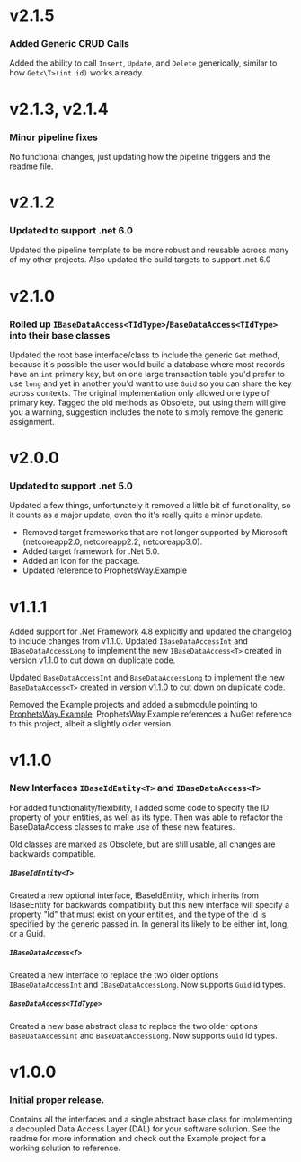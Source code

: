 # v2.1.5
### Added Generic CRUD Calls
Added the ability to call ```Insert```, ```Update```, and ```Delete``` generically, similar to how ```Get<\T>(int id)``` works already.

# v2.1.3, v2.1.4
### Minor pipeline fixes
No functional changes, just updating how the pipeline triggers and the readme file.

# v2.1.2
### Updated to support .net 6.0
Updated the pipeline template to be more robust and reusable across many of my other projects.  Also updated the build
targets to support .net 6.0

# v2.1.0
### Rolled up ```IBaseDataAccess<TIdType>```/```BaseDataAccess<TIdType>``` into their base classes
Updated the root base interface/class to include the generic ```Get``` method, because it's possible the user would build
a database where most records have an ```int``` primary key, but on one large transaction table you'd prefer to use ```long```
and yet in another you'd want to use ```Guid``` so you can share the key across contexts.  The original implementation
only allowed one type of primary key.  Tagged the old methods as Obsolete, but using them will give you a warning, suggestion
includes the note to simply remove the generic assignment.


# v2.0.0
### Updated to support .net 5.0
Updated a few things, unfortunately it removed a little bit of functionality, so it counts as a major update, 
even tho it's really quite a minor update.
- Removed target frameworks that are not longer supported by Microsoft (netcoreapp2.0, netcoreapp2.2, netcoreapp3.0).
- Added target framework for .Net 5.0.
- Added an icon for the package.
- Updated reference to ProphetsWay.Example 


# v1.1.1
Added support for .Net Framework 4.8 explicitly and updated the changelog to include changes from v1.1.0.
Updated ```IBaseDataAccessInt``` and ```IBaseDataAccessLong``` to implement the new ```IBaseDataAccess<T>```
created in version v1.1.0 to cut down on duplicate code.

Updated ```BaseDataAccessInt``` and ```BaseDataAccessLong``` to implement the new ```BaseDataAccess<T>``` 
created in version v1.1.0 to cut down on duplicate code.

Removed the Example projects and added a submodule pointing to [ProphetsWay.Example](https://github.com/ProphetManX/ProphetsWay.Example).
ProphetsWay.Example references a NuGet reference to this project, albeit a slightly older version.



# v1.1.0
### New Interfaces ```IBaseIdEntity<T>``` and ```IBaseDataAccess<T>```
For added functionality/flexibility, I added some code to specify the ID property of your entities, as well as its type.
Then was able to refactor the BaseDataAccess classes to make use of these new features.

Old classes are marked as Obsolete, but are still usable, all changes are backwards compatible.

##### ```IBaseIdEntity<T>```
Created a new optional interface, IBaseIdEntity, which inherits from IBaseEntity for backwards compatibility
but this new interface will specify a property "Id" that must exist on your entities, and the type of the Id is 
specified by the generic passed in.  In general its likely to be either int, long, or a Guid.

##### ```IBaseDataAccess<T>```
Created a new interface to replace the two older options ```IBaseDataAccessInt``` and ```IBaseDataAccessLong```.
Now supports ```Guid``` id types.

##### ```BaseDataAccess<TIdType>```
Created a new base abstract class to replace the two older options ```BaseDataAccessInt``` and ```BaseDataAccessLong```.
Now supports ```Guid``` id types.



# v1.0.0
### Initial proper release.  
Contains all the interfaces and a single abstract base class for implementing a decoupled Data Access Layer (DAL) for your software solution.  See the 
readme for more information and check out the Example project for a working solution to reference.